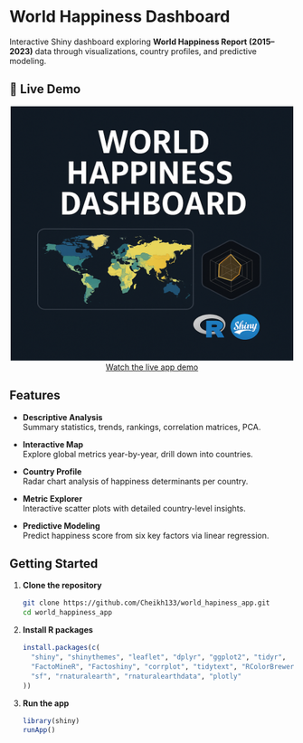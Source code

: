# World Happiness Dashboard

Interactive Shiny dashboard exploring **World Happiness Report (2015–2023)** data through visualizations, country profiles, and predictive modeling.


## 🎥 Live Demo

<div align="center" class="demo-container">
  <a href="https://youtu.be/1DTRjHESWTc?si=twXWFf3CMHgXKBw-" target="_blank">
    <img src="www/tutorial.png" alt="Live app demo" width="500" height="450" />
    <div class="caption">Watch the live app demo</div>
  </a>
</div>




## Features

- **Descriptive Analysis**  
  Summary statistics, trends, rankings, correlation matrices, PCA.

- **Interactive Map**  
  Explore global metrics year-by-year, drill down into countries.

- **Country Profile**  
  Radar chart analysis of happiness determinants per country.

- **Metric Explorer**  
  Interactive scatter plots with detailed country-level insights.

- **Predictive Modeling**  
  Predict happiness score from six key factors via linear regression.


## Getting Started

1. **Clone the repository**  
   ```bash
   git clone https://github.com/Cheikh133/world_hapiness_app.git
   cd world_happiness_app
   ```
2. **Install R packages**  
   ```r
   install.packages(c(
     "shiny", "shinythemes", "leaflet", "dplyr", "ggplot2", "tidyr",
     "FactoMineR", "Factoshiny", "corrplot", "tidytext", "RColorBrewer",
     "sf", "rnaturalearth", "rnaturalearthdata", "plotly"
   ))
   ```
3. **Run the app**  
   ```r
   library(shiny)
   runApp()
   ```
